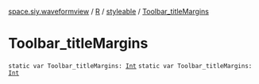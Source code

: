 [space.siy.waveformview](../../index.md) / [R](../index.md) / [styleable](index.md) / [Toolbar_titleMargins](./-toolbar_title-margins.md)

# Toolbar_titleMargins

`static var Toolbar_titleMargins: `[`Int`](https://kotlinlang.org/api/latest/jvm/stdlib/kotlin/-int/index.html)
`static var Toolbar_titleMargins: `[`Int`](https://kotlinlang.org/api/latest/jvm/stdlib/kotlin/-int/index.html)